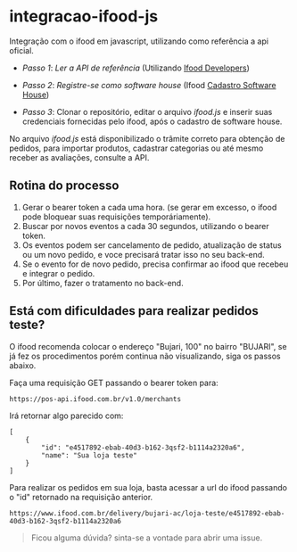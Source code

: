 # integracao-ifood-js
Integração com o ifood em javascript, utilizando como referência a api oficial.

- *Passo 1*: *Ler a API de referência* (Utilizando [Ifood Developers](https://developer.ifood.com.br/reference#autentica%C3%A7%C3%A3o2))

- *Passo 2*: *Registre-se como software house* (Ifood [Cadastro Software House](https://developer.ifood.com.br/page/cadastro-sh))

- *Passo 3*: Clonar o repositório, editar o arquivo *ifood.js* e inserir suas credenciais fornecidas pelo ifood, após o cadastro de software house.

No arquivo *ifood.js* está disponibilizado o trâmite correto para obtenção de pedidos, para importar produtos, cadastrar categorias ou até mesmo receber as avaliações, consulte a API.

## Rotina do processo
1) Gerar o bearer token a cada uma hora. (se gerar em excesso, o ifood pode bloquear suas requisições temporáriamente).
2) Buscar por novos eventos a cada 30 segundos, utilizando o bearer token.
3) Os eventos podem ser cancelamento de pedido, atualização de status ou um novo pedido, e voce precisará tratar isso no seu back-end.
4) Se o evento for de novo pedido, precisa confirmar ao ifood que recebeu e integrar o pedido.
5) Por último, fazer o tratamento no back-end.

## Está com dificuldades para realizar pedidos teste?
O ifood recomenda colocar o endereço "Bujari, 100" no bairro "BUJARI", se já fez os procedimentos porém continua não visualizando, siga os passos abaixo.

Faça uma requisição GET passando o bearer token para:

```
https://pos-api.ifood.com.br/v1.0/merchants

```

Irá retornar algo parecido com:
```
[
    {
        "id": "e4517892-ebab-40d3-b162-3qsf2-b1114a2320a6",
        "name": "Sua loja teste"
    }
]
```

Para realizar os pedidos em sua loja, basta acessar a url do ifood passando o "id" retornado na requisição anterior.
```
https://www.ifood.com.br/delivery/bujari-ac/loja-teste/e4517892-ebab-40d3-b162-3qsf2-b1114a2320a6
```

> Ficou alguma dúvida? sinta-se a vontade para abrir uma issue.
